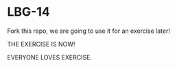 # LBG-14
Fork this repo, we are going to use it for an exercise later!

THE EXERCISE IS NOW!

EVERYONE LOVES EXERCISE.
